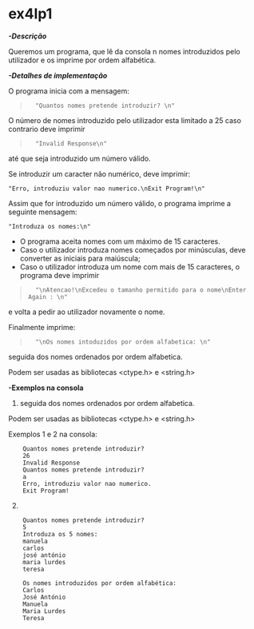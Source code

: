 # ex4lp1

***-Descrição***

Queremos um programa, que lê da consola n nomes introduzidos pelo utilizador e os imprime por ordem alfabética.

***-Detalhes de implementação***
                        

O programa inicia com a mensagem:

>       "Quantos nomes pretende introduzir? \n"

O número de nomes introduzido pelo utilizador esta limitado a 25 caso contrario deve imprimir 

>       "Invalid Response\n"

até que seja introduzido um número válido.

Se introduzir um caracter não numérico, deve imprimir: 

>	
	"Erro, introduziu valor nao numerico.\nExit Program!\n"

Assim que for introduzido um número válido, o programa imprime a seguinte mensagem:

>		
	"Introduza os nomes:\n"


- O programa aceita nomes com um máximo de 15 caracteres.
- Caso o utilizador introduza nomes começados por minúsculas, deve converter as iniciais para maiúscula;
- Caso o utilizador introduza um nome com mais de 15 caracteres, o programa deve imprimir

>       "\nAtencao!\nExcedeu o tamanho permitido para o nome\nEnter Again : \n"

e volta a pedir ao utilizador novamente o nome.

Finalmente imprime:

>       "\nOs nomes intoduzidos por ordem alfabetica: \n"

seguida dos nomes ordenados por ordem alfabetica.

Podem ser usadas as bibliotecas <ctype.h> e <string.h>

**-Exemplos na consola**

1)
     seguida dos nomes ordenados por ordem alfabetica.

Podem ser usadas as bibliotecas <ctype.h> e <string.h>

Exemplos 1 e 2 na consola:


>       
        Quantos nomes pretende introduzir?
        26
        Invalid Response
        Quantos nomes pretende introduzir?
        a
        Erro, introduziu valor nao numerico.
        Exit Program!

2)
      
>       
        Quantos nomes pretende introduzir?
        5
        Introduza os 5 nomes:
        manuela
        carlos
        josé antónio
        maria lurdes
        teresa

        Os nomes introduzidos por ordem alfabética: 
        Carlos
        José António
        Manuela
        Maria Lurdes
        Teresa
